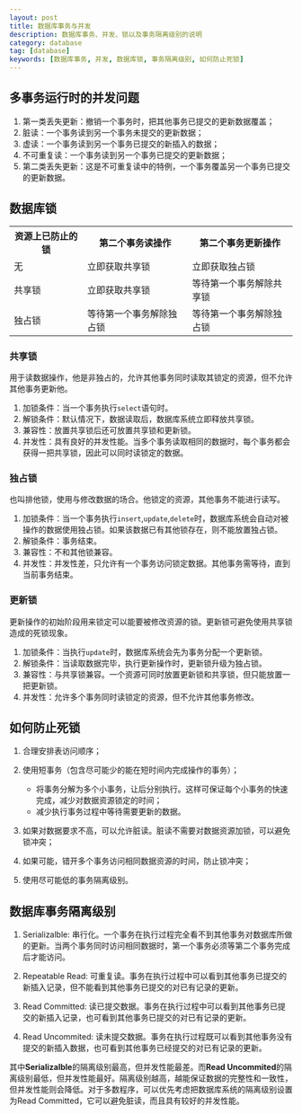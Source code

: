 ```yaml
---
layout: post
title: 数据库事务与并发
description: 数据库事务、并发、锁以及事务隔离级别的说明
category: database
tag: [database]
keywords: [数据库事务, 并发, 数据库锁, 事务隔离级别, 如何防止死锁]
---
```



## 多事务运行时的并发问题

1. 第一类丢失更新：撤销一个事务时，把其他事务已提交的更新数据覆盖；
2. 脏读：一个事务读到另一个事务未提交的更新数据；
3. 虚读：一个事务读到另一个事务已提交的新插入的数据；
4. 不可重复读：一个事务读到另一个事务已提交的更新数据；
5. 第二类丢失更新：这是不可重复读中的特例，一个事务覆盖另一个事务已提交的更新数据。

## 数据库锁

<table class="table table-bordered">
    <tr>
        <th>资源上已防止的锁</th>
        <th>第二个事务读操作</th>
        <th>第二个事务更新操作</th>
    </tr>
    <tr>
        <td>无</td>
        <td>立即获取共享锁</td>
        <td>立即获取独占锁</td>
    </tr>
    <tr>
        <td>共享锁</td>
        <td>立即获取共享锁</td>
        <td>等待第一个事务解除共享锁</td>
    </tr>
    <tr>
        <td>独占锁</td>
        <td>等待第一个事务解除独占锁</td>
        <td>等待第一个事务解除独占锁</td>
    </tr>
</table>

### 共享锁

用于读数据操作，他是非独占的，允许其他事务同时读取其锁定的资源，但不允许其他事务更新他。

1. 加锁条件：当一个事务执行`select`语句时。
2. 解锁条件：默认情况下，数据读取后，数据库系统立即释放共享锁。
3. 兼容性：放置共享锁后还可放置共享锁和更新锁。
4. 并发性：具有良好的并发性能。当多个事务读取相同的数据时，每个事务都会获得一把共享锁，因此可以同时读锁定的数据。

### 独占锁

也叫排他锁，使用与修改数据的场合。他锁定的资源，其他事务不能进行读写。

1. 加锁条件：当一个事务执行`insert`,`update`,`delete`时，数据库系统会自动对被操作的数据使用独占锁。如果该数据已有其他锁存在，则不能放置独占锁。
2. 解锁条件：事务结束。
3. 兼容性：不和其他锁兼容。
4. 并发性：并发性差，只允许有一个事务访问锁定数据。其他事务需等待，直到当前事务结束。

### 更新锁

更新操作的初始阶段用来锁定可以能要被修改资源的锁。更新锁可避免使用共享锁造成的死锁现象。

1. 加锁条件：当执行`update`时，数据库系统会先为事务分配一个更新锁。
2. 解锁条件：当读取数据完毕，执行更新操作时，更新锁升级为独占锁。
3. 兼容性：与共享锁兼容。一个资源可同时放置更新锁和共享锁，但只能放置一把更新锁。
4. 并发性：允许多个事务同时读锁定的资源，但不允许其他事务修改。

## 如何防止死锁

1. 合理安排表访问顺序；
2. 使用短事务（包含尽可能少的能在短时间内完成操作的事务）；

    + 将事务分解为多个小事务，让后分别执行。这样可保证每个小事务的快速完成，减少对数据资源锁定的时间；
    + 减少执行事务过程中等待需要更新的数据。

3. 如果对数据要求不高，可以允许脏读。脏读不需要对数据资源加锁，可以避免锁冲突；

4. 如果可能，错开多个事务访问相同数据资源的时间，防止锁冲突；

5. 使用尽可能低的事务隔离级别。


## 数据库事务隔离级别

1. Serializalble: 串行化。一个事务在执行过程完全看不到其他事务对数据库所做的更新。当两个事务同时访问相同数据时，第一个事务必须等第二个事务完成后才能访问。

2. Repeatable Read: 可重复读。事务在执行过程中可以看到其他事务已提交的新插入记录，但不能看到其他事务已提交的对已有记录的更新。

3. Read Committed: 读已提交数据。事务在执行过程中可以看到其他事务已提交的新插入记录，也可看到其他事务已提交的对已有记录的更新。

4. Read Uncommited: 读未提交数据。事务在执行过程既可以看到其他事务没有提交的新插入数据，也可看到其他事务已经提交的对已有记录的更新。


其中**Serializalble**的隔离级别最高，但并发性能最差。而**Read Uncommited**的隔离级别最低，但并发性能最好。隔离级别越高，越能保证数据的完整性和一致性，但并发性能则会降低。对于多数程序，可以优先考虑把数据库系统的隔离级别设置为Read Committed，它可以避免脏读，而且具有较好的并发性能。